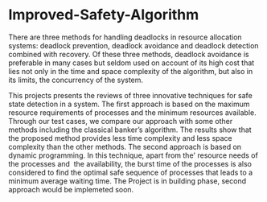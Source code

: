 # Improved-Safety-Algorithm
There are three methods for handling deadlocks in resource allocation systems: deadlock prevention, deadlock avoidance and deadlock detection combined with recovery. Of these three methods, deadlock avoidance is preferable in many cases but seldom used on account of its high cost that lies not only in the time and space complexity of the algorithm, but also in its limits, the concurrency of the system. 

This projects presents the reviews of three innovative techniques for safe state detection in a system.
The first approach is based on the maximum resource requirements of processes and the minimum resources available. Through our test cases, we compare our approach with some other methods including the classical banker’s algorithm. The results show that the proposed method provides less time complexity and less space complexity than the other methods.
The second approach is based on  dynamic programming. In this technique, apart from the' resource needs of the processes and  the availability, the burst time of the processes is also considered to find the optimal safe sequence of processes that leads to a minimum average waiting time.
The Project is in building phase, second approach would be implemeted soon.


